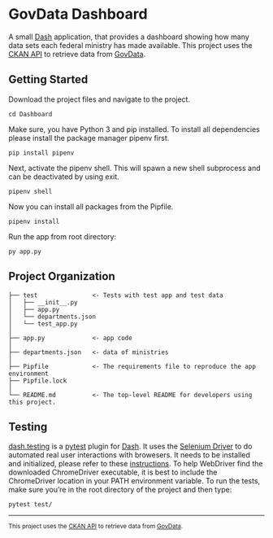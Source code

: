 GovData Dashboard
==============================

A small <a target="_blank" href="https://github.com/plotly/dasht">Dash</a> application, that provides a dashboard showing how many data sets each federal ministry has made available. This project uses the <a target="_blank" href="http://docs.ckan.org/en/2.9/api/">CKAN API</a> to retrieve data from  <a target="_blank" href="https://www.govdata.de/">GovData</a>.

Getting Started
------------
Download the project files and navigate to the project.

`cd Dashboard`

Make sure, you have Python 3 and pip installed. To install all dependencies please install the package manager pipenv first.

`pip install pipenv` 

Next, activate the pipenv shell. This will spawn a new shell subprocess and can be deactivated by using exit.

`pipenv shell`

Now you can install all packages from the Pipfile.

`pipenv install` 

Run the app from root directory:

`py app.py`

Project Organization
------------

    ├── test               <- Tests with test app and test data 
    │   ├── __init__.py    
    │   ├── app.py         
    │   └── departments.json
    │   └── test_app.py
    │
    ├── app.py             <- app code
    │
    ├── departments.json   <- data of ministries
    │
    ├── Pipfile            <- The requirements file to reproduce the app environment
    ├── Pipfile.lock       
    │
    └── README.md          <- The top-level README for developers using this project.
    

Testing
------------

<a target="_blank" href="https://dash.plotly.com/testing">dash.testing</a> is a <a target="_blank" href="https://github.com/pytest-dev/pytest">pytest</a> plugin for <a target="_blank" href="https://github.com/plotly/dash">Dash</a>. It uses the <a target="_blank" href="https://github.com/plotly/dasht">Selenium Driver</a> to do automated real user interactions with browesers. It needs to be installed and initialized, please refer to these <a target="_blank" href="https://chromedriver.chromium.org/getting-started">instructions</a>. To help WebDriver find the downloaded ChromeDriver executable, it is best to include the ChromeDriver location in your PATH environment variable. To run the tests, make sure you’re in the root directory of the project and then type:

`pytest test/`

--------

<p><small>This project uses the <a target="_blank" href="http://docs.ckan.org/en/2.9/api/">CKAN API</a> to retrieve data from  <a target="_blank" href="https://www.govdata.de/">GovData</a>.</small></p>
